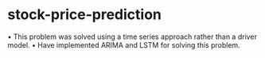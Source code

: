 # stock-price-prediction
•	This problem was solved using a time series approach rather than a driver model.
•	Have implemented ARIMA and LSTM for solving this problem.
